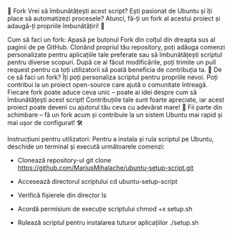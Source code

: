 🔁 Fork
Vrei să îmbunătățești acest script? Ești pasionat de Ubuntu și îți place să automatizezi procesele? Atunci, fă-ți un fork al acestui proiect și adaugă-ți propriile îmbunătățiri! 🚀

Cum să faci un fork:
Apasă pe butonul Fork din colțul din dreapta sus al paginii de pe GitHub.
Clonând propriul tău repository, poți adăuga comenzi personalizate pentru aplicațiile tale preferate sau să îmbunătățești scriptul pentru diverse scopuri.
După ce ai făcut modificările, poți trimite un pull request pentru ca toți utilizatorii să poată beneficia de contribuția ta. 💪
De ce să faci un fork?
Îți poți personaliza scriptul pentru propriile nevoi.
Poți contribui la un proiect open-source care ajută o comunitate întreagă.
Fiecare fork poate aduce ceva unic – poate ai idei despre cum să îmbunătățești acest script!
Contribuțiile tale sunt foarte apreciate, iar acest proiect poate deveni cu ajutorul tău ceva cu adevărat mare! 🙌
Fii parte din schimbare – fă un fork acum și contribuie la un sistem Ubuntu mai rapid și mai ușor de configurat! 🛠️

Instrucțiuni pentru utilizatori:
Pentru a instala și rula scriptul pe Ubuntu, deschide un terminal și execută următoarele comenzi:

 - Clonează repository-ul
git clone https://github.com/MariusMihalache/ubuntu-setup-script.git

 - Accesează directorul scriptului
cd ubuntu-setup-script

 - Verifică fișierele din director
ls

 - Acordă permisiuni de execuție scriptului
chmod +x setup.sh

 - Rulează scriptul pentru instalarea tuturor aplicațiilor
./setup.sh
